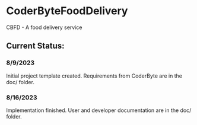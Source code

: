 # CoderByteFoodDelivery
CBFD - A food delivery service

## Current Status:

### 8/9/2023
Initial project template created.  Requirements from CoderByte are in the doc/ folder.

### 8/16/2023
Implementation finished.  User and developer documentation are in the doc/ folder.
